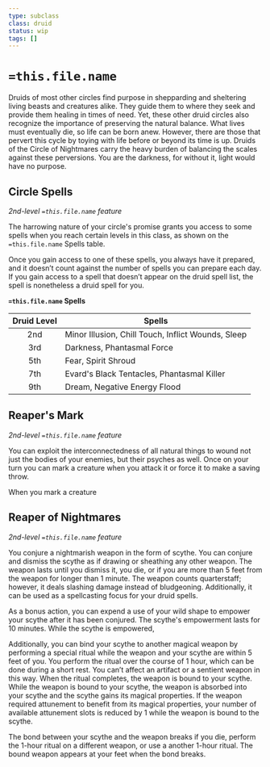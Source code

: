 ```yaml
---
type: subclass 
class: druid
status: wip
tags: []
---
```

# `=this.file.name`

Druids of most other circles find purpose in shepparding and sheltering living beasts and creatures alike. They guide them to where they seek and provide them healing in times of need. Yet, these other druid circles also recognize the importance of preserving the natural balance. What lives must eventually die, so life can be born anew. However, there are those that pervert this cycle by toying with life before or beyond its time is up. Druids of the Circle of Nightmares carry the heavy burden of balancing the scales against these perversions. You are the darkness, for without it, light would have no purpose.

## Circle Spells
*2nd-level `=this.file.name` feature*

The harrowing nature of your circle's promise grants you access to some spells when you reach certain levels in this class, as shown on the `=this.file.name` Spells table.

Once you gain access to one of these spells, you always have it prepared, and it doesn’t count against the number of spells you can prepare each day. If you gain access to a spell that doesn’t appear on the druid spell list, the spell is nonetheless a druid spell for you.

**`=this.file.name` Spells**

| Druid Level | Spells                                             |
| :---------: | -------------------------------------------------- |
|     2nd     | Minor Illusion, Chill Touch, Inflict Wounds, Sleep |
|     3rd     | Darkness, Phantasmal Force                         |
|     5th     | Fear, Spirit Shroud                                |
|     7th     | Evard's Black Tentacles, Phantasmal Killer         |
|     9th     | Dream, Negative Energy Flood                       |

## Reaper's Mark
*2nd-level `=this.file.name` feature*

You can exploit the interconnectedness of all natural things to wound not just the bodies of your enemies, but their psyches as well. Once on your turn you can mark a creature when you attack it or force it to make a saving throw. 

When you mark a creature

## Reaper of Nightmares
*2nd-level `=this.file.name` feature*

You conjure a nightmarish weapon in the form of scythe. You can conjure and dismiss the scythe as if drawing or sheathing any other weapon. The weapon lasts until you dismiss it, you die, or if you are more than 5 feet from the weapon for longer than 1 minute. The weapon counts quarterstaff; however, it deals slashing damage instead of bludgeoning. Additionally, it can be used as a spellcasting focus for your druid spells.

As a bonus action, you can expend a use of your wild shape to empower your scythe after it has been conjured. The scythe's empowerment lasts for 10 minutes. While the scythe is empowered, 

Additionally, you can bind your scythe to another magical weapon by performing a special ritual while the weapon and your scythe are within 5 feet of you. You perform the ritual over the course of 1 hour, which can be done during a short rest. You can’t affect an artifact or a sentient weapon in this way. When the ritual completes, the weapon is bound to your scythe. While the weapon is bound to your scythe, the weapon is absorbed into your scythe and the scythe gains its magical properties. If the weapon required attunement to benefit from its magical properties, your number of available attunement slots is reduced by 1 while the weapon is bound to the scythe.

The bond between your scythe and the weapon breaks if you die, perform the 1-hour ritual on a different weapon, or use a another 1-hour ritual. The bound weapon appears at your feet when the bond breaks.
